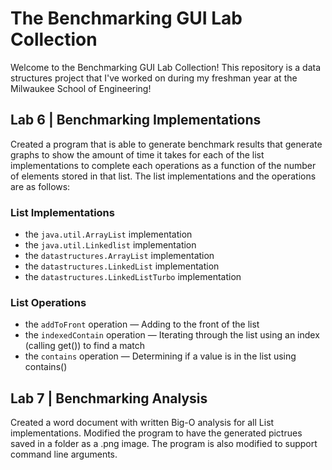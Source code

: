 
# The Benchmarking GUI Lab Collection
Welcome to the Benchmarking GUI Lab Collection! This repository is a data structures project that I've worked on during my freshman year at the Milwaukee School of Engineering!

## Lab 6 | Benchmarking Implementations
Created a program that is able to generate benchmark results that generate graphs to show the amount of time it takes for each of the list implementations to complete each operations as a function of the number of elements stored in that list. The list implementations and the operations are as follows:

### List Implementations
* the ```java.util.ArrayList``` implementation
* the ```java.util.Linkedlist``` implementation
* the ```datastructures.ArrayList``` implementation
* the ```datastructures.LinkedList``` implementation
* the ```datastructures.LinkedListTurbo``` implementation

### List Operations 
* the ```addToFront``` operation — Adding to the front of the list
* the ```indexedContain``` operation — Iterating through the list using an index (calling get()) to find a match
* the ```contains``` operation — Determining if a value is in the list using contains()

## Lab 7 | Benchmarking Analysis
Created a word document with written Big-O analysis for all List implementations. Modified the program to have the generated pictrues saved in a folder as a .png image. The program is also modified to support command line arguments. 


